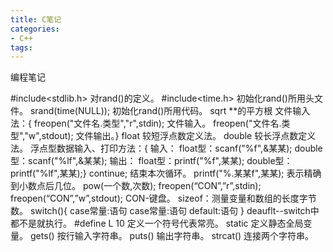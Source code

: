 ```yaml
---
title: C笔记
categories:
- C++
tags:
---
```



编程笔记

#include<stdlib.h>  对rand()的定义。
#include<time.h>    初始化rand()所用头文件。
srand(time(NULL));  初始化rand()所用代码。
sqrt  **的平方根
文件输入法：{
freopen("文件名.类型","r",stdin);  文件输入。
freopen("文件名.类型","w",stdout); 文件输出。}
float   较短浮点数定义法。
double  较长浮点数定义法。
浮点型数据输入、打印方法：{
输入：
float型：scanf("%f",&某某);
double型：scanf("%lf",&某某);
输出：
float型：printf("%f",某某);
double型：printf("%lf",某某);}
continue;  结束本次循环。
printf("%.某某f",某某);  表示精确到小数点后几位。
pow(一个数,次数);
freopen(“CON”,”r”,stdin);
freopen(“CON”,”w”,stdout);
CON-键盘。
sizeof：测量变量和数组的长度字节数。
switch(){
case常量:语句
case常量:语句
default:语句
}
deauflt--switch中都不是就执行。
#define L 10 定义一个符号代表常亮。
static 定义静态全局变量。
gets() 按行输入字符串。
puts() 输出字符串。
strcat() 连接两个字符串。
